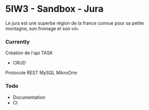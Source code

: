# 5IW3 - Sandbox - Jura 

Le jura est une superbe région de la france connue pour sa petite montagne, son fromage et son vin.

### Currently
Création de l'api TASK
- CRUD

Protocole REST
MySQL
MikroOrm

### Todo
- Documentation
- CI
